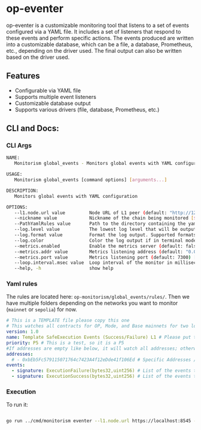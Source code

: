 # op-eventer

op-eventer is a customizable monitoring tool that listens to a set of events configured via a YAML file. It includes a set of listeners that respond to these events and perform specific actions. The events produced are written into a customizable database, which can be a file, a database, Prometheus, etc., depending on the driver used. The final output can also be written based on the driver used.

## Features

- Configurable via YAML file
- Supports multiple event listeners
- Customizable database output
- Supports various drivers (file, database, Prometheus, etc.)



## CLI and Docs:

### CLI Args

```bash
NAME:
   Monitorism global_events - Monitors global events with YAML configuration

USAGE:
   Monitorism global_events [command options] [arguments...]

DESCRIPTION:
   Monitors global events with YAML configuration

OPTIONS:
   --l1.node.url value         Node URL of L1 peer (default: "http://127.0.0.1:8545") [$GLOBAL_EVENT_MON_L1_NODE_URL]
   --nickname value            Nickname of the chain being monitored [$GLOBAL_EVENT_MON_NICKNAME]
   --PathYamlRules value       Path to the directory containing the yaml files with the events to monitor [$GLOBAL_EVENT_MON_PATH_YAML]
   --log.level value           The lowest log level that will be output (default: INFO) [$MONITORISM_LOG_LEVEL]
   --log.format value          Format the log output. Supported formats: 'text', 'terminal', 'logfmt', 'json', 'json-pretty', (default: text) [$MONITORISM_LOG_FORMAT]
   --log.color                 Color the log output if in terminal mode (default: false) [$MONITORISM_LOG_COLOR]
   --metrics.enabled           Enable the metrics server (default: false) [$MONITORISM_METRICS_ENABLED]
   --metrics.addr value        Metrics listening address (default: "0.0.0.0") [$MONITORISM_METRICS_ADDR]
   --metrics.port value        Metrics listening port (default: 7300) [$MONITORISM_METRICS_PORT]
   --loop.interval.msec value  Loop interval of the monitor in milliseconds (default: 60000) [$MONITORISM_LOOP_INTERVAL_MSEC]
   --help, -h                  show help

```

### Yaml rules

The rules are located here: `op-monitorism/global_events/rules/`. Then we have multiple folders depending on the networks you want to monitor (`mainnet` or `sepolia`) for now.

```yaml
# This is a TEMPLATE file please copy this one
# This watches all contracts for OP, Mode, and Base mainnets for two logs.
version: 1.0
name: Template SafeExecution Events (Success/Failure) L1 # Please put the L1 or L2 at the end of the name.
priority: P5 # This is a test, so it is a P5
#If addresses are empty like below, it will watch all addresses; otherwise, you can address specific addresses.
addresses:
  # - 0xbEb5Fc579115071764c7423A4f12eDde41f106Ed # Specific Addresses /!\ We are not supporting EIP 3770 yet, if the address is not starting by 0x, this will panic by safety measure.
events:
  - signature: ExecutionFailure(bytes32,uint256) # List of the events to watch for the addresses.
  - signature: ExecutionSuccess(bytes32,uint256) # List of the events to watch for the addresses.
```

### Execution

To run it:

```bash

go run ../cmd/monitorism eventer --l1.node.url https://localhost:8545 --PathYamlRules /tmp/Monitorism/op-monitorism/global_events/rules/rules_mainnet_L1 --loop.interval.msec 12000

```
